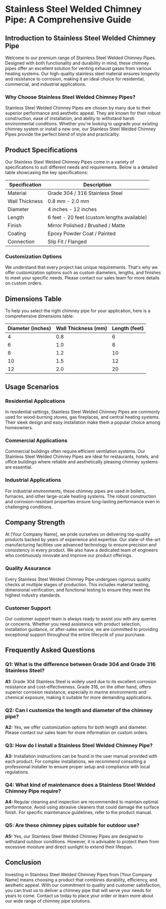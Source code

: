 # Stainless Steel Welded Chimney Pipe: A Comprehensive Guide

## Introduction to Stainless Steel Welded Chimney Pipe

Welcome to our premium range of Stainless Steel Welded Chimney Pipes. Designed with both functionality and durability in mind, these chimney pipes offer an excellent solution for venting exhaust gases from various heating systems. Our high-quality stainless steel material ensures longevity and resistance to corrosion, making it an ideal choice for residential, commercial, and industrial applications.

### Why Choose Stainless Steel Welded Chimney Pipes?

Stainless Steel Welded Chimney Pipes are chosen by many due to their superior performance and aesthetic appeal. They are known for their robust construction, ease of installation, and ability to withstand harsh environmental conditions. Whether you're looking to upgrade your existing chimney system or install a new one, our Stainless Steel Welded Chimney Pipes provide the perfect blend of style and practicality.

## Product Specifications

Our Stainless Steel Welded Chimney Pipes come in a variety of specifications to suit different needs and requirements. Below is a detailed table showcasing the key specifications:

| Specification | Description |
|---------------|-------------|
| Material      | Grade 304 / 316 Stainless Steel |
| Wall Thickness | 0.8 mm - 2.0 mm |
| Diameter      | 4 inches - 12 inches |
| Length        | 6 feet - 20 feet (custom lengths available) |
| Finish        | Mirror Polished / Brushed / Matte |
| Coating       | Epoxy Powder Coat / Painted |
| Connection    | Slip Fit / Flanged |

### Customization Options

We understand that every project has unique requirements. That's why we offer customization options such as custom diameters, lengths, and finishes to meet your specific needs. Please contact our sales team for more details on custom orders.

## Dimensions Table

To help you select the right chimney pipe for your application, here is a comprehensive dimensions table:

| Diameter (inches) | Wall Thickness (mm) | Length (feet) |
|-------------------|---------------------|---------------|
| 4                 | 0.8                 | 6             |
| 6                 | 1.0                 | 8             |
| 8                 | 1.2                 | 10            |
| 10                | 1.5                 | 12            |
| 12                | 2.0                 | 20            |

## Usage Scenarios

### Residential Applications

In residential settings, Stainless Steel Welded Chimney Pipes are commonly used for wood-burning stoves, gas fireplaces, and central heating systems. Their sleek design and easy installation make them a popular choice among homeowners.

### Commercial Applications

Commercial buildings often require efficient ventilation systems. Our Stainless Steel Welded Chimney Pipes are ideal for restaurants, hotels, and office buildings where reliable and aesthetically pleasing chimney systems are essential.

### Industrial Applications

For industrial environments, these chimney pipes are used in boilers, furnaces, and other large-scale heating systems. The robust construction and corrosion-resistant properties ensure long-lasting performance even in challenging conditions.

## Company Strength

At [Your Company Name], we pride ourselves on delivering top-quality products backed by years of experience and expertise. Our state-of-the-art manufacturing facilities use advanced technology to ensure precision and consistency in every product. We also have a dedicated team of engineers who continuously innovate and improve our product offerings.

### Quality Assurance

Every Stainless Steel Welded Chimney Pipe undergoes rigorous quality checks at multiple stages of production. This includes material testing, dimensional verification, and functional testing to ensure they meet the highest industry standards.

### Customer Support

Our customer support team is always ready to assist you with any queries or concerns. Whether you need assistance with product selection, installation guidance, or after-sales service, we are committed to providing exceptional support throughout the entire lifecycle of your purchase.

## Frequently Asked Questions

### Q1: What is the difference between Grade 304 and Grade 316 Stainless Steel?

**A1:** Grade 304 Stainless Steel is widely used due to its excellent corrosion resistance and cost-effectiveness. Grade 316, on the other hand, offers superior corrosion resistance, especially in marine environments and chemical exposure, making it suitable for more demanding applications.

### Q2: Can I customize the length and diameter of the chimney pipe?

**A2:** Yes, we offer customization options for both length and diameter. Please contact our sales team for more information on custom orders.

### Q3: How do I install a Stainless Steel Welded Chimney Pipe?

**A3:** Installation instructions can be found in the user manual provided with each product. For complex installations, we recommend consulting a professional installer to ensure proper setup and compliance with local regulations.

### Q4: What kind of maintenance does a Stainless Steel Welded Chimney Pipe require?

**A4:** Regular cleaning and inspection are recommended to maintain optimal performance. Avoid using abrasive cleaners that could damage the surface finish. For specific maintenance guidelines, refer to the product manual.

### Q5: Are these chimney pipes suitable for outdoor use?

**A5:** Yes, our Stainless Steel Welded Chimney Pipes are designed to withstand outdoor conditions. However, it is advisable to protect them from excessive moisture and direct sunlight to extend their lifespan.

## Conclusion

Investing in Stainless Steel Welded Chimney Pipes from [Your Company Name] means choosing a product that combines durability, efficiency, and aesthetic appeal. With our commitment to quality and customer satisfaction, you can trust us to deliver a chimney pipe that will serve your needs for years to come. Contact us today to place your order or learn more about our wide range of chimney pipe solutions.